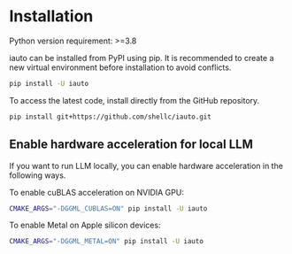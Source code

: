 # Installation

Python version requirement: >=3.8

iauto can be installed from PyPI using pip. It is recommended to create a new virtual environment before installation to avoid conflicts.

```bash
pip install -U iauto
```

To access the latest code, install directly from the GitHub repository.

```bash
pip install git+https://github.com/shellc/iauto.git
```

## Enable hardware acceleration for local LLM

If you want to run LLM locally, you can enable hardware acceleration in the following ways.

To enable cuBLAS acceleration on NVIDIA GPU:

```bash
CMAKE_ARGS="-DGGML_CUBLAS=ON" pip install -U iauto
```

To enable Metal on Apple silicon devices:

```bash
CMAKE_ARGS="-DGGML_METAL=ON" pip install -U iauto
```
